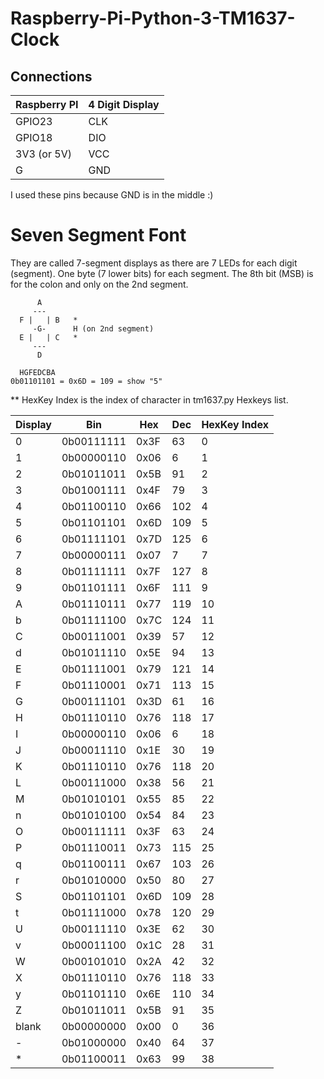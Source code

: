 # Raspberry-Pi-Python-3-TM1637-Clock

## Connections

Raspberry PI  | 4 Digit Display
------------- | ---------------
GPIO23        | CLK
GPIO18        | DIO
3V3 (or 5V)   | VCC
G             | GND

I used these pins because GND is in the middle :)

# Seven Segment Font

They are called 7-segment displays as there are 7 LEDs for each digit (segment).
One byte (7 lower bits) for each segment. The 8th bit (MSB) is for the colon and only on the 2nd segment.

```
      A
     ---
  F |   | B   *
     -G-      H (on 2nd segment)
  E |   | C   *
     ---
      D

  HGFEDCBA
0b01101101 = 0x6D = 109 = show "5"
```

** HexKey Index is the index of character in tm1637.py Hexkeys list.

Display | Bin        | Hex  | Dec | HexKey Index
------- | ---------- | ---- | --- | ------------
0       | 0b00111111 | 0x3F | 63  | 0
1       | 0b00000110 | 0x06 | 6   | 1
2       | 0b01011011 | 0x5B | 91  | 2
3       | 0b01001111 | 0x4F | 79  | 3
4       | 0b01100110 | 0x66 | 102 | 4
5       | 0b01101101 | 0x6D | 109 | 5
6       | 0b01111101 | 0x7D | 125 | 6
7       | 0b00000111 | 0x07 | 7   | 7
8       | 0b01111111 | 0x7F | 127 | 8
9       | 0b01101111 | 0x6F | 111 | 9
A       | 0b01110111 | 0x77 | 119 | 10
b       | 0b01111100 | 0x7C | 124 | 11
C       | 0b00111001 | 0x39 | 57  | 12
d       | 0b01011110 | 0x5E | 94  | 13
E       | 0b01111001 | 0x79 | 121 | 14
F       | 0b01110001 | 0x71 | 113 | 15
G       | 0b00111101 | 0x3D | 61  | 16
H       | 0b01110110 | 0x76 | 118 | 17
I       | 0b00000110 | 0x06 | 6   | 18
J       | 0b00011110 | 0x1E | 30  | 19
K       | 0b01110110 | 0x76 | 118 | 20
L       | 0b00111000 | 0x38 | 56  | 21
M       | 0b01010101 | 0x55 | 85  | 22
n       | 0b01010100 | 0x54 | 84  | 23
O       | 0b00111111 | 0x3F | 63  | 24
P       | 0b01110011 | 0x73 | 115 | 25
q       | 0b01100111 | 0x67 | 103 | 26
r       | 0b01010000 | 0x50 | 80  | 27
S       | 0b01101101 | 0x6D | 109 | 28
t       | 0b01111000 | 0x78 | 120 | 29
U       | 0b00111110 | 0x3E | 62  | 30
v       | 0b00011100 | 0x1C | 28  | 31
W       | 0b00101010 | 0x2A | 42  | 32
X       | 0b01110110 | 0x76 | 118 | 33
y       | 0b01101110 | 0x6E | 110 | 34
Z       | 0b01011011 | 0x5B | 91  | 35
blank   | 0b00000000 | 0x00 | 0   | 36
\-      | 0b01000000 | 0x40 | 64  | 37
\*      | 0b01100011 | 0x63 | 99  | 38
